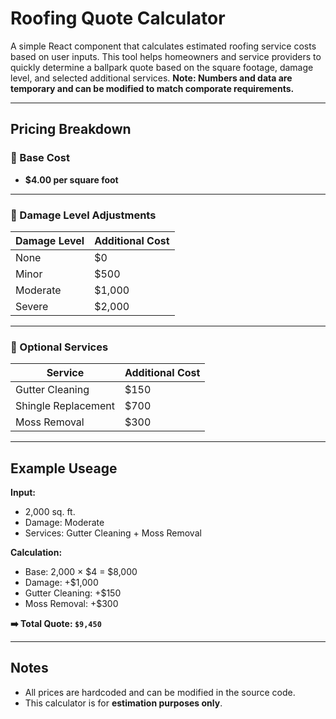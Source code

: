 #  Roofing Quote Calculator

A simple React component that calculates estimated roofing service costs based on user inputs. This tool helps homeowners and service providers to quickly determine a ballpark quote based on the square footage, damage level, and selected additional services. **Note: Numbers and data are temporary and can be modified to match comporate requirements.**

---

##  Pricing Breakdown

### 🔹 Base Cost
- **$4.00 per square foot**

---

### 🔹 Damage Level Adjustments
| Damage Level | Additional Cost |
|--------------|-----------------|
| None         | $0              |
| Minor        | $500            |
| Moderate     | $1,000          |
| Severe       | $2,000          |

---

### 🔹 Optional Services
| Service               | Additional Cost |
|------------------------|-----------------|
| Gutter Cleaning        | $150            |
| Shingle Replacement    | $700            |
| Moss Removal           | $300            |

---

##  Example Useage

**Input:**
- 2,000 sq. ft.
- Damage: Moderate
- Services: Gutter Cleaning + Moss Removal

**Calculation:**
- Base: 2,000 × $4 = $8,000  
- Damage: +$1,000  
- Gutter Cleaning: +$150  
- Moss Removal: +$300  

**➡️ Total Quote: `$9,450`**

---

##  Notes

- All prices are hardcoded and can be modified in the source code.
- This calculator is for **estimation purposes only**.
